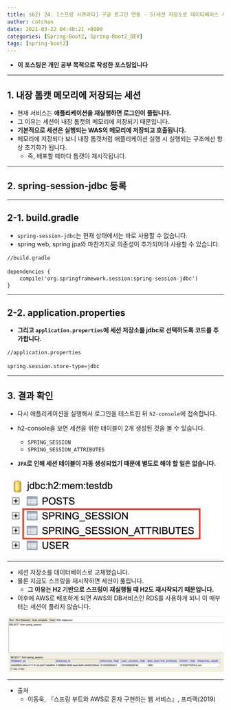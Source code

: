 ```yaml
---
title: sb2) 24. [스프링 시큐리티] 구글 로그인 연동 - 5(세션 저장소로 데이터베이스 사용하기) 
author: cotchan 
date: 2021-03-22 04:40:21 +0800 
categories: [Spring-Boot2, Spring-Boot2_DEV]
tags: [spring-boot2] 
---
```


+ **이 포스팅은 개인 공부 목적으로 작성한 포스팅입니다**

---

## 1. 내장 톰캣 메모리에 저장되는 세션

+ 현재 서비스는 **애플리케이션을 재실행하면 로그인이 풀립니다.**
+ 그 이유는 세션이 내장 톰캣의 메모리에 저장되기 때문입니다.
+ **기본적으로 세션은 실행되는 WAS의 메모리에 저장되고 호출됩니다.**
+ 메모리에 저장되다 보니 내장 톰캣처럼 애플리케이션 실행 시 실행되는 구조에선 항상 초기화가 됩니다.
  + 즉, 배포할 때마다 톰캣이 재시작됩니다. 

---

## 2. spring-session-jdbc 등록

---

## 2-1. build.gradle

+ `spring-session-jdbc`는 현재 상태에서는 바로 사용할 수 없습니다.
+ spring web, spring jpa와 마찬가지로 의존성이 추가되어야 사용할 수 있습니다.

```
//build.gradle

dependencies {
    compile('org.springframework.session:spring-session-jdbc')
}
```

---

## 2-2. application.properties

+ **그리고 `application.properties`에 세션 저장소를 jdbc로 선택하도록 코드를 추가합니다.**

```
//application.properties

spring.session.store-type=jdbc
```

---

## 3. 결과 확인

+ 다시 애플리케이션을 실행해서 로그인을 테스트한 뒤 `h2-console`에 접속합니다.

+ h2-console을 보면 세션을 위한 테이블이 2개 생성된 것을 볼 수 있습니다.
  + `SPRING_SESSION`
  + `SPRING_SESSION_ATTRIBUTES`
+ **`JPA`로 인해 세션 테이블이 자동 생성되었기 때문에 별도로 해야 할 일은 없습니다.**

![Desktop View](/assets/img/post/spring-boot2/2021-03-22-session-db-1.png)

---

+ 세션 저장소를 데이터베이스로 교체했습니다.
+ 물론 지금도 스프링을 재시작하면 세션이 풆립니다. 
  + **그 이유는 H2 기반으로 스프링이 재실행될 때 H2도 재시작되기 때문입니다.**
+ 이후에 AWS로 배포하게 되면 AWS의 DB서비스인 RDS를 사용하게 되니 이 때부터는 세션이 풀리지 않습니다.

![Desktop View](/assets/img/post/spring-boot2/2021-03-22-session-db-2.png)

---

+ 출처
  + 이동욱, 『스프링 부트와 AWS로 혼자 구현하는 웹 서비스』, 프리렉(2019) 
